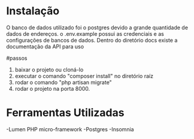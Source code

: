 # Instalação

O banco de dados utilizado foi o postgres devido a grande quantidade de dados de endereços.
o .env.example possui as credenciais e as configurações de bancos de dados.
Dentro do diretório docs existe a documentação da API para uso


#passos
1. baixar o projeto ou cloná-lo
2. executar o comando "composer install" no diretório raíz
3. rodar o comando "php artisan migrate"
4. rodar o projeto na porta 8000.


# Ferramentas Utilizadas
-Lumen PHP micro-framework
-Postgres
-Insomnia
